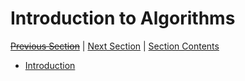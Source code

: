 # Introduction to Algorithms <!-- omit in toc -->

[~~Previous Section~~][prev] | [Next Section][next] | [Section Contents][index]

[prev]: ./
[next]: ../02onotation/index
[index]: ../index

- [Introduction](./01peakfinding)
